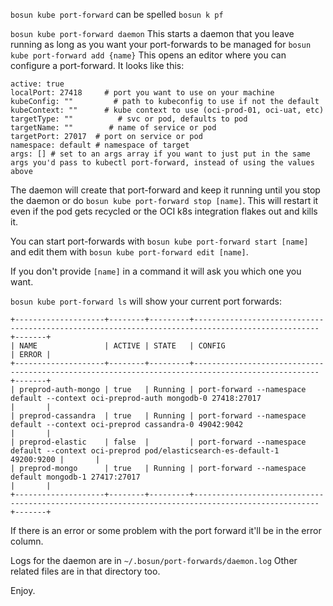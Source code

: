 `bosun kube port-forward` can be spelled `bosun k pf`

`bosun kube port-forward daemon` This starts a daemon that you leave running as long as you want your port-forwards to be managed for
`bosun kube port-forward add {name}` This opens an editor where you can configure a port-forward. It looks like this:
```
active: true 
localPort: 27418     # port you want to use on your machine
kubeConfig: ""         # path to kubeconfig to use if not the default
kubeContext: ""      # kube context to use (oci-prod-01, oci-uat, etc)
targetType: ""          # svc or pod, defaults to pod
targetName: ""        # name of service or pod
targetPort: 27017  # port on service or pod
namespace: default # namespace of target
args: [] # set to an args array if you want to just put in the same args you'd pass to kubectl port-forward, instead of using the values above
```

The daemon will create that port-forward and keep it running until you stop the daemon or do `bosun kube port-forward stop [name]`. This will restart it even if the pod gets recycled or the OCI k8s integration flakes out and kills it.

You can start port-forwards with `bosun kube port-forward start [name]` and edit them with  `bosun kube port-forward edit [name]`.

If you don't provide `[name]` in a command it will ask you which one you want.

`bosun kube port-forward ls` will show your current port forwards:
```
+--------------------+--------+---------+--------------------------------------------------------------------------------------------------+-------+
| NAME               | ACTIVE | STATE   | CONFIG                                                                                           | ERROR |
+--------------------+--------+---------+--------------------------------------------------------------------------------------------------+-------+
| preprod-auth-mongo | true   | Running | port-forward --namespace default --context oci-preprod-auth mongodb-0 27418:27017                |       |
| preprod-cassandra  | true   | Running | port-forward --namespace default --context oci-preprod cassandra-0 49042:9042                    |       |
| preprod-elastic    | false  |         | port-forward --namespace default --context oci-preprod pod/elasticsearch-es-default-1 49200:9200 |       |
| preprod-mongo      | true   | Running | port-forward --namespace default mongodb-1 27417:27017                                           |       |
+--------------------+--------+---------+--------------------------------------------------------------------------------------------------+-------+
```

If there is an error or some problem with the port forward it'll be in the error column.

Logs for the daemon are in `~/.bosun/port-forwards/daemon.log`
Other related files are in that directory too.

Enjoy.